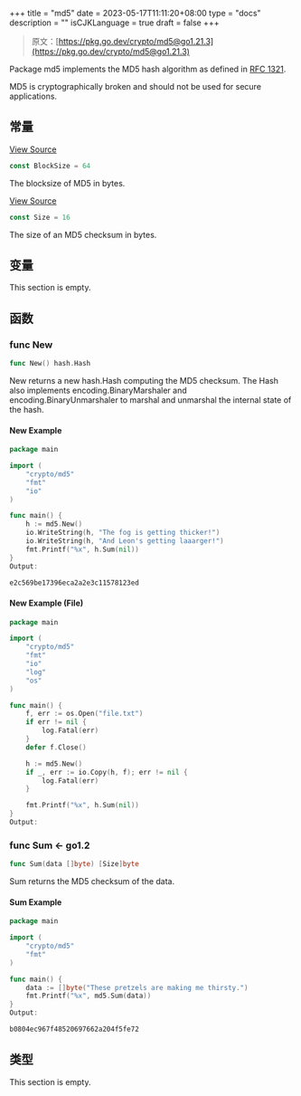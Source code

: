 +++
title = "md5"
date = 2023-05-17T11:11:20+08:00
type = "docs"
description = ""
isCJKLanguage = true
draft = false
+++
> 原文：[https://pkg.go.dev/crypto/md5@go1.21.3](https://pkg.go.dev/crypto/md5@go1.21.3)

Package md5 implements the MD5 hash algorithm as defined in [RFC 1321](https://rfc-editor.org/rfc/rfc1321.html).

MD5 is cryptographically broken and should not be used for secure applications.

## 常量 

[View Source](https://cs.opensource.google/go/go/+/go1.20.1:src/crypto/md5/md5.go;l=28)

``` go
const BlockSize = 64
```

The blocksize of MD5 in bytes.

[View Source](https://cs.opensource.google/go/go/+/go1.20.1:src/crypto/md5/md5.go;l=25)

``` go
const Size = 16
```

The size of an MD5 checksum in bytes.

## 变量

This section is empty.

## 函数

### func New 

``` go
func New() hash.Hash
```

New returns a new hash.Hash computing the MD5 checksum. The Hash also implements encoding.BinaryMarshaler and encoding.BinaryUnmarshaler to marshal and unmarshal the internal state of the hash.

#### New Example

```go
package main

import (
	"crypto/md5"
	"fmt"
	"io"
)

func main() {
	h := md5.New()
	io.WriteString(h, "The fog is getting thicker!")
	io.WriteString(h, "And Leon's getting laaarger!")
	fmt.Printf("%x", h.Sum(nil))
}
Output:

e2c569be17396eca2a2e3c11578123ed
```



#### New Example (File)

```go
package main

import (
	"crypto/md5"
	"fmt"
	"io"
	"log"
	"os"
)

func main() {
	f, err := os.Open("file.txt")
	if err != nil {
		log.Fatal(err)
	}
	defer f.Close()

	h := md5.New()
	if _, err := io.Copy(h, f); err != nil {
		log.Fatal(err)
	}

	fmt.Printf("%x", h.Sum(nil))
}
Output:
```



### func Sum  <- go1.2

``` go
func Sum(data []byte) [Size]byte
```

Sum returns the MD5 checksum of the data.

#### Sum  Example

```go
package main

import (
	"crypto/md5"
	"fmt"
)

func main() {
	data := []byte("These pretzels are making me thirsty.")
	fmt.Printf("%x", md5.Sum(data))
}
Output:

b0804ec967f48520697662a204f5fe72
```



## 类型

This section is empty.